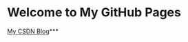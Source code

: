 # Welcome to My GitHub Pages

[My CSDN Blog](http://blog.csdn.net/why19940926 "optional title")***
<script type="text/javascript" src="http://ip.chinaz.com/getip.aspx"></script>
